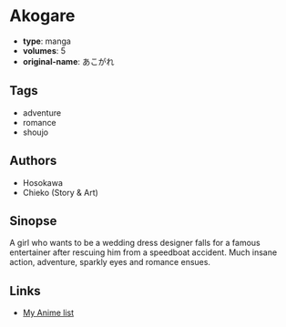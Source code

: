 # Akogare

-   **type**: manga
-   **volumes**: 5
-   **original-name**: あこがれ

## Tags

-   adventure
-   romance
-   shoujo

## Authors

-   Hosokawa
-   Chieko (Story & Art)

## Sinopse

A girl who wants to be a wedding dress designer falls for a famous entertainer after rescuing him from a speedboat accident. Much insane action, adventure, sparkly eyes and romance ensues.

## Links

-   [My Anime list](https://myanimelist.net/manga/9396/Akogare)
